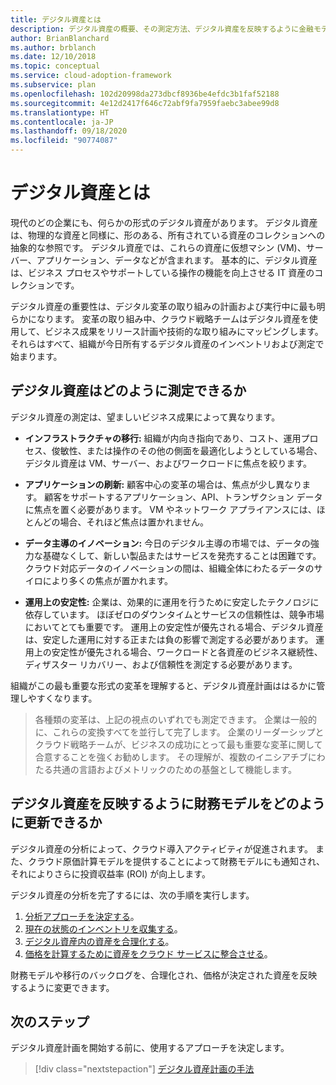 ```yaml
---
title: デジタル資産とは
description: デジタル資産の概要、その測定方法、デジタル資産を反映するように金融モデルを更新する方法について説明します。
author: BrianBlanchard
ms.author: brblanch
ms.date: 12/10/2018
ms.topic: conceptual
ms.service: cloud-adoption-framework
ms.subservice: plan
ms.openlocfilehash: 102d20998da273dbcf8936be4efdc3b1faf52188
ms.sourcegitcommit: 4e12d2417f646c72abf9fa7959faebc3abee99d8
ms.translationtype: HT
ms.contentlocale: ja-JP
ms.lasthandoff: 09/18/2020
ms.locfileid: "90774087"
---
```

# <a name="what-is-a-digital-estate"></a>デジタル資産とは

現代のどの企業にも、何らかの形式のデジタル資産があります。 デジタル資産は、物理的な資産と同様に、形のある、所有されている資産のコレクションへの抽象的な参照です。 デジタル資産では、これらの資産に仮想マシン (VM)、サーバー、アプリケーション、データなどが含まれます。 基本的に、デジタル資産は、ビジネス プロセスやサポートしている操作の機能を向上させる IT 資産のコレクションです。

デジタル資産の重要性は、デジタル変革の取り組みの計画および実行中に最も明らかになります。 変革の取り組み中、クラウド戦略チームはデジタル資産を使用して、ビジネス成果をリリース計画や技術的な取り組みにマッピングします。 それらはすべて、組織が今日所有するデジタル資産のインベントリおよび測定で始まります。

## <a name="how-can-a-digital-estate-be-measured"></a>デジタル資産はどのように測定できるか

デジタル資産の測定は、望ましいビジネス成果によって異なります。

- **インフラストラクチャの移行:** 組織が内向き指向であり、コスト、運用プロセス、俊敏性、または操作のその他の側面を最適化しようとしている場合、デジタル資産は VM、サーバー、およびワークロードに焦点を絞ります。

- **アプリケーションの刷新:** 顧客中心の変革の場合は、焦点が少し異なります。 顧客をサポートするアプリケーション、API、トランザクション データに焦点を置く必要があります。 VM やネットワーク アプライアンスには、ほとんどの場合、それほど焦点は置かれません。

- **データ主導のイノベーション:** 今日のデジタル主導の市場では、データの強力な基礎なくして、新しい製品またはサービスを発売することは困難です。 クラウド対応データのイノベーションの間は、組織全体にわたるデータのサイロにより多くの焦点が置かれます。

- **運用上の安定性:** 企業は、効果的に運用を行うために安定したテクノロジに依存しています。 ほぼゼロのダウンタイムとサービスの信頼性は、競争市場においてとても重要です。 運用上の安定性が優先される場合、デジタル資産は、安定した運用に対する正または負の影響で測定する必要があります。 運用上の安定性が優先される場合、ワークロードと各資産のビジネス継続性、ディザスター リカバリー、および信頼性を測定する必要があります。

組織がこの最も重要な形式の変革を理解すると、デジタル資産計画ははるかに管理しやすくなります。

> 各種類の変革は、上記の視点のいずれでも測定できます。 企業は一般的に、これらの変換すべてを並行して完了します。 企業のリーダーシップとクラウド戦略チームが、ビジネスの成功にとって最も重要な変革に関して合意することを強くお勧めします。 その理解が、複数のイニシアチブにわたる共通の言語およびメトリックのための基盤として機能します。

## <a name="how-can-a-financial-model-be-updated-to-reflect-the-digital-estate"></a>デジタル資産を反映するように財務モデルをどのように更新できるか

デジタル資産の分析によって、クラウド導入アクティビティが促進されます。 また、クラウド原価計算モデルを提供することによって財務モデルにも通知され、それによりさらに投資収益率 (ROI) が向上します。

デジタル資産の分析を完了するには、次の手順を実行します。

1. [分析アプローチを決定する](./approach.md)。
1. [現在の状態のインベントリを収集する](./inventory.md)。
1. [デジタル資産内の資産を合理化する](./rationalize.md)。
1. [価格を計算するために資産をクラウド サービスに整合させる](./calculate.md)。

財務モデルや移行のバックログを、合理化され、価格が決定された資産を反映するように変更できます。

## <a name="next-steps"></a>次のステップ

デジタル資産計画を開始する前に、使用するアプローチを決定します。

> [!div class="nextstepaction"]
> [デジタル資産計画の手法](./approach.md)
